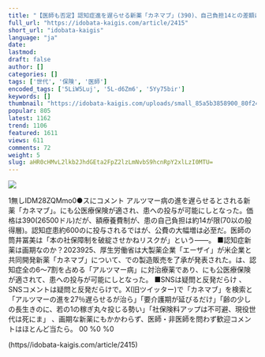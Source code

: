 ```yaml
---
title: "【医師も否定】認知症進を遅らせる新薬「カネマブ」(390)、自己負担14との差額による「社保険料の急騰で現役世代は死ぬ」"
full_url: "https://idobata-kaigis.com/article/2415"
short_url: "idobata-kaigis"
language: "ja"
date: 
lastmod: 
draft: false
author: []
categories: []
tags: ['世代', '保険', '医師']
encoded_tags: ['5LiW5Luj', '5L-d6Zm6', '5Yy75bir']
keywords: []
thumbnail: "https://idobata-kaigis.com/uploads/small_85a5b3858900_80f24e9b2c.jpg"
popular: 805
latest: 1162
trend: 1106
featured: 1611
views: 611
comments: 72
weight: 5
slug: aHR0cHMvL2lkb2JhdGEta2FpZ2lzLmNvbS9hcnRpY2xlLzI0MTU=
---
```


![](https://idobata-kaigis.com/uploads/small_85a5b3858900_80f24e9b2c.jpg)

1無しIDM28ZQMmo0●スにコメント アルツマー病の進を遅らせるとされる新薬「カネマブ」。にも公医療保険が適され、患への投与が可能にしとなった。価格は390(26500ドル)だが、額療養費制が、患の自己負担は約14が限(70以の般得層)。認知症患約600のに投与されるではが、公費の大幅増は必至だ。医師の筒井冨美は「本の社保障制を破綻させかねリスクが」という――。 ■認知症新薬は画期なのか？2023925、厚生労働省は大製薬企業「エーザイ」が米企業と共同開発新薬「カネマブ」について、での製造販売を了承が発表された。は、認知症全の6～7割を占める「アルツマー病」に対治療薬であり、にも公医療保険が適されて、患への投与が可能にしとなった。 ■SNSは疑問と反発だらけ 、SNSコメントは疑問と反発だらけで。X(旧ツイッター)で「カネマブ」を検索と 「アルツマーの進を27％遅らせるが治ら」「要介護期が延びるだけ」「齢の少しの長生きのに、若の1の稼ぎ丸々投じる勢い」「社保険料アップは不可避、現役世代は死にま」 、画期な新薬にもかかわらず、医師・非医師を問わず歓迎コメントはほとんど当たら。 00 %0 %0

(https//idobata-kaigis.com/article/2415)
